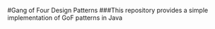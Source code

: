 #Gang of Four Design Patterns
###This repository provides a simple implementation of GoF patterns in Java